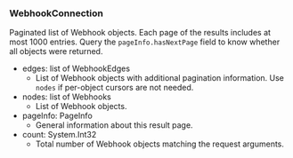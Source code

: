 ### WebhookConnection
Paginated list of Webhook objects. Each page of the results includes at most 1000 entries. Query the `pageInfo.hasNextPage` field to know whether all objects were returned.

- edges: list of WebhookEdges
  - List of Webhook objects with additional pagination information. Use `nodes` if per-object cursors are not needed.
- nodes: list of Webhooks
  - List of Webhook objects.
- pageInfo: PageInfo
  - General information about this result page.
- count: System.Int32
  - Total number of Webhook objects matching the request arguments.
